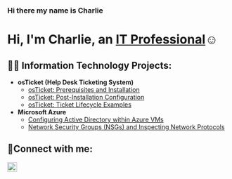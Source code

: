 ### Hi there my name is Charlie
<h1>Hi, I'm Charlie, an <a href="https://linkedin.com/in/CharlieTorres84">IT Professional</a>☺</h1> 

<h2>👨‍💻 Information Technology Projects:</h2>

- <b>osTicket (Help Desk Ticketing System)</b>
  - [osTicket: Prerequisites and Installation](https://github.com/joshmadakorcc/osticket-prereqs)
  - [osTicket: Post-Installation Configuration](https://github.com/CharlieTorres84/post-install-config)
  - [osTicket: Ticket Lifecycle Examples](https://github.com/CharlieTorres84/ticket-lifecycle)
- <b>Microsoft Azure</b>
  - [Configuring  Active Directory within Azure VMs](https://github.com/CharlieTorres84/configure-ad)
  - [Network Security Groups (NSGs) and Inspecting Network Protocols](https://github.com/CharlieTorres84/azure-network-protocols)

<h2>🤳Connect with me:</h2>

[<img align="left" alt="Charlie | Linkedin" width="22px" src="https://cdn.jsdelivr.net/npm/simple-icons@v3/icons/linkedin.svg" />][linkedin]

[linkedin]: https://linkedin.com/in/charlie-torres-26b004276
[youtube]: http://www.youtube.com/@SAVAGEGames390
